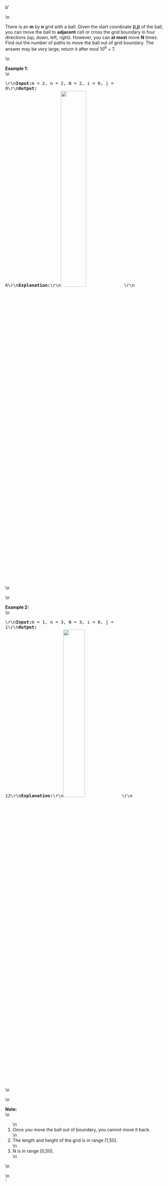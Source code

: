 b'<div class="question-description">\n<p><p>There is an <b>m</b> by <b>n</b> grid with a ball. Given the start coordinate <b>(i,j)</b> of the ball, you can move the ball to <b>adjacent</b> cell or cross the grid boundary in four directions (up, down, left, right). However, you can <b>at most</b> move <b>N</b> times. Find out the number of paths to move the ball out of grid boundary. The answer may be very large, return it after mod 10<sup>9</sup> + 7.</p>\n<p><b>Example 1:</b><br/>\n<pre>\r\n<b>Input:</b>m = 2, n = 2, N = 2, i = 0, j = 0\r\n<b>Output:</b> 6\r\n<b>Explanation:</b>\r\n<img src="https://leetcode.com/static/images/problemset/out_of_boundary_paths_1.png" width="40%">\r\n</img></pre>\n</p>\n<p><b>Example 2:</b><br/>\n<pre>\r\n<b>Input:</b>m = 1, n = 3, N = 3, i = 0, j = 1\r\n<b>Output:</b> 12\r\n<b>Explanation:</b>\r\n<img src="https://leetcode.com/static/images/problemset/out_of_boundary_paths_2.png" width="37%"/>\r\n</pre>\n</p>\n<p><b>Note:</b><br/>\n<ol>\n<li>Once you move the ball out of boundary, you cannot move it back.</li>\n<li>The length and height of the grid is in range [1,50].</li>\n<li>N is in range [0,50].</li>\n</ol>\n</p></p>\n</div>'